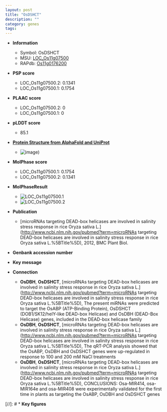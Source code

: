 ```yaml
---
layout: post
title: "OsDSHCT"
description: ""
category: genes
tags: 
---
```


* **Information**  
    + Symbol: OsDSHCT  
    + MSU: [LOC_Os11g07500](http://rice.plantbiology.msu.edu/cgi-bin/ORF_infopage.cgi?orf=LOC_Os11g07500)  
    + RAPdb: [Os11g0176200](http://rapdb.dna.affrc.go.jp/viewer/gbrowse_details/irgsp1?name=Os11g0176200)  

* **PSP score**  
    + LOC_Os11g07500.2: 0.1341 
    + LOC_Os11g07500.1: 0.1754 

* **PLAAC score**  
    + LOC_Os11g07500.2: 0 
    + LOC_Os11g07500.1: 0 

* **pLDDT score**
    + 85.1

* **[Protein Structure from AlphaFold and UniProt](https://www.uniprot.org/uniprotkb/Q53PH9/entry#structure)**
    + ![image](https://ricepsp.github.io/images/Q5/AF-Q53PH9-F1.png))

* **MolPhase score**
    + LOC_Os11g07500.1: 0.1754
    + LOC_Os11g07500.2: 0.1341

* **MolPhaseResult**
    + ![LOC_Os11g07500.1](https://ricepsp.github.io/pictures/LOC_Os11g/LOC_Os11g07500.1.png)
    + ![LOC_Os11g07500.2](https://ricepsp.github.io/pictures/LOC_Os11g/LOC_Os11g07500.2.png)

* **Publication**  
    + [microRNAs targeting DEAD-box helicases are involved in salinity stress response in rice Oryza sativa L.](http://www.ncbi.nlm.nih.gov/pubmed?term=microRNAs targeting DEAD-box helicases are involved in salinity stress response in rice Oryza sativa L.%5BTitle%5D), 2012, BMC Plant Biol.

* **Genbank accession number**  

* **Key message**  

* **Connection**  
    + __OsDBH__, __OsDSHCT__, [microRNAs targeting DEAD-box helicases are involved in salinity stress response in rice Oryza sativa L.](http://www.ncbi.nlm.nih.gov/pubmed?term=microRNAs targeting DEAD-box helicases are involved in salinity stress response in rice Oryza sativa L.%5BTitle%5D), The present miRNAs were predicted to target the OsABP (ATP-Binding Protein), OsDSHCT (DOB1/SK12/helY-like DEAD-box Helicase) and OsDBH (DEAD-Box Helicase) genes, included in the DEAD-box helicase family
    + __OsDBH__, __OsDSHCT__, [microRNAs targeting DEAD-box helicases are involved in salinity stress response in rice Oryza sativa L.](http://www.ncbi.nlm.nih.gov/pubmed?term=microRNAs targeting DEAD-box helicases are involved in salinity stress response in rice Oryza sativa L.%5BTitle%5D), The qRT-PCR analysis showed that the OsABP, OsDBH and OsDSHCT genes were up-regulated in response to 100 and 200 mM NaCl treatments
    + __OsDBH__, __OsDSHCT__, [microRNAs targeting DEAD-box helicases are involved in salinity stress response in rice Oryza sativa L.](http://www.ncbi.nlm.nih.gov/pubmed?term=microRNAs targeting DEAD-box helicases are involved in salinity stress response in rice Oryza sativa L.%5BTitle%5D), CONCLUSIONS: Osa-MIR414, osa-MIR164e and osa-MIR408 were experimentally validated for the first time in plants as targeting the OsABP, OsDBH and OsDSHCT genes

[//]: # * **Key figures**  


